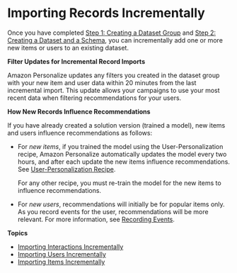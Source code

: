# Importing Records Incrementally<a name="incremental-data-updates"></a>

 Once you have completed [Step 1: Creating a Dataset Group](data-prep-ds-group.md) and [Step 2: Creating a Dataset and a Schema](data-prep-creating-datasets.md), you can incrementally add one or more new items or users to an existing dataset\. 

**Filter Updates for Incremental Record Imports**

Amazon Personalize updates any filters you created in the dataset group with your new item and user data within 20 minutes from the last incremental import\. This update allows your campaigns to use your most recent data when filtering recommendations for your users\. 

**How New Records Influence Recommendations**

If you have already created a solution version \(trained a model\), new items and users influence recommendations as follows:
+  For *new items*, if you trained the model using the User\-Personalization recipe, Amazon Personalize automatically updates the model every two hours, and after each update the new items influence recommendations\. See [User\-Personalization Recipe](native-recipe-new-item-USER_PERSONALIZATION.md)\. 

   For any other recipe, you must re\-train the model for the new items to influence recommendations\. 
+  For *new users*, recommendations will initially be for popular items only\. As you record events for the user, recommendations will be more relevant\. For more information, see [Recording Events](recording-events.md)\. 

**Topics**
+ [Importing Interactions Incrementally](importing-interactions.md)
+ [Importing Users Incrementally](importing-users.md)
+ [Importing Items Incrementally](importing-items.md)